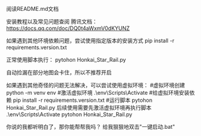 阅读README.md文档

安装教程以及常见问题查阅
腾讯文档：https://docs.qq.com/doc/DQ0t4aWxmV0dKYUNZ

如果遇到其他环境依赖问题，尝试使用指定版本的安装方式
pip install -r requirements.version.txt


正常使用脚本执行：
pytohon Honkai_Star_Rail.py

自动捡漏在部分地图会卡住，所以不推荐开启

如果遇到其他奇怪的问题无法解决，可以尝试使用虚拟环境：
#虚拟环境创建
python -m venv env
#激活虚拟环境
.\env\Scripts\Activate
#给虚拟环境安装依赖
pip install -r requirements.version.txt
#运行脚本
pytohon Honkai_Star_Rail.py
后续使用需要先激活虚拟环境再执行脚本
.\env\Scripts\Activate
pytohon Honkai_Star_Rail.py

你说的我都听明白了，那你能帮帮我吗？
给我狠狠地双击"一键启动.bat"
